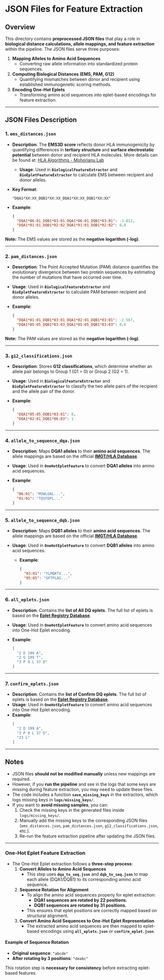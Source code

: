 #  JSON Files for Feature Extraction

## Overview
This directory contains **preprocessed JSON files** that play a role in **biological distance calculations, allele mappings, and feature extraction** within the pipeline.
The JSON files serve three purposes:
1. **Mapping Alleles to Amino Acid Sequences**
   - Converting raw allele information into standardized protein sequences.
2. **Computing Biological Distances (EMS, PAM, G12)**
   - Quantifying mismatches between donor and recipient using established immunogenetic scoring methods.
3. **Encoding One-Hot Eplets**
   - Transforming amino acid sequences into eplet-based encodings for feature extraction.

---

##  JSON Files Description

### **1. `ems_distances.json`**

- **Description**: The **EMS3D score** reflects donor HLA immunogenicity by quantifying differences in **tertiary structure** and **surface electrostatic potential** between donor and recipient HLA molecules. More details can be found at: [HLA Algorithms - Mohorianu Lab](https://mohorianulab.org/shiny/kosmoliaptsis/HLA_Algorithms/)
   - **Usage**: Used in **`BiologicalFeatureExtractor`** and **`BioEpletFeatureExtractor`** to calculate EMS between recipient and donor alleles.
- **Key Format**:

     ```
     "DQA1*XX:XX_DQB1*XX:XX_DQA1*XX:XX_DQB1*XX:XX"
     ```
 - **Example**:
     ```json
     {
       "DQA1*06:01_DQB1*03:01_DQA1*06:01_DQB1*03:01": -3.012,
       "DQA1*01:01_DQB1*02:02_DQA1*01:01_DQB1*02:02": 0.0
     }
     ```
**Note:** The EMS values are stored as the **negative logarithm (-log)**.

---

###   **2. `pam_distances.json`**
  - **Description**: The Point Accepted Mutation (PAM) distance quantifies the evolutionary divergence between two protein sequences by estimating the number of mutations that have occurred over time.
   - **Usage**: Used in **`BiologicalFeatureExtractor`** and **`BioEpletFeatureExtractor`** to calculate PAM between recipient and donor alleles.

- **Example**:
     ```json
     {
       "DQA1*01:01_DQB1*03:01_DQA1*02:01_DQB1*03:01": -2.567,
       "DQA1*05:05_DQB1*03:03_DQA1*05:05_DQB1*03:03": 0.0
     }
     ```
**Note:** The PAM values are stored as the **negative logarithm (-log)**.


---

###   **3. `g12_classifications.json`**
  - **Description**: Stores **G12 classifications**, which determine whether an allele pair belongs to Group 1 (G1 = 0) or Group 2 (G2 = 1).
   - **Usage**: Used in **`BiologicalFeatureExtractor`** and **`BioEpletFeatureExtractor`** to classify the two allele pairs of the recipient and the allele pair of the donor.

 - **Example**:
     ```json
     {
       "DQA1*05:05_DQB1*03:01": 0,
       "DQA1*02:01_DQB1*06:03": 1
     }
     ```

---

###   **4. `allele_to_sequence_dqa.json`**
- **Description**: Maps **DQA1 alleles** to their **amino acid sequences**. The allele mappings are based on the official **[IMGT/HLA Database](https://github.com/ANHIG/IMGTHLA/blob/Latest/fasta/DQA1_prot.fasta)**.

- **Usage**: Used in **`OneHotEpletFeature`** to convert **DQA1 alleles** into amino acid sequences.

- **Example**:
     ```json
     {
       "06:01": "MSWLGAL...",
       "01:01": "TQSFDPL..."
     }
     ```

---

###   **5. `allele_to_sequence_dqb.json`**
- **Description**: Maps **DQB1 alleles** to their **amino acid sequences**. The allele mappings are based on the official **[IMGT/HLA Database](https://github.com/ANHIG/IMGTHLA/blob/Latest/fasta/DQB1_prot.fasta)**.

- **Usage**: Used in **`OneHotEpletFeature`** to convert **DQB1 alleles** into amino acid sequences.

   - **Example**:
     ```json
     {
       "03:01": "YLMQKTV...",
       "05:05": "GFTPLAS..."
     }
     ```

---

###   **6. `all_eplets.json`**
   - **Description**: Contains the **list of All DQ eplets**. The full list of eplets is based on the **[Eplet Registry Database](https://www.epregistry.com.br/databases/DQ)**.
   - **Usage**: Used in **`OneHotEpletFeature`** to convert amino acid sequences into One-Hot Eplet encoding.

   - **Example**:
     ```json
     [
       "2 D 199 A",
       "2 G 199 T",
       "3 P 9 L 37 D"
     ]
     ```

---

###   **7. `confirm_eplets.json`**
   - **Description**: Contains the **list of Confirm DQ eplets**. The full list of eplets is based on the **[Eplet Registry Database](https://www.epregistry.com.br/databases/DQ)**.
   - **Usage**: Used in **`OneHotEpletFeature`** to convert amino acid sequences into One-Hot Eplet encoding.
   - **Example**:
     ```json
     [
       "2 D 199 A",
       "3 P 9 L 37 D",
       "23 L"
     ]
     ```


---

## **Notes**
- JSON files **should not be modified manually** unless new mappings are required.
- However, if you **run the pipeline** and see in the logs that some keys are missing during feature extraction, you may need to update these files.
- The code includes a function **`save_missing_keys`** in the extractors, which logs missing keys in **`logs/missing_keys/`**.
- If you want to **avoid missing samples**, you can:
  1. Check the missing keys in the generated files inside `logs/missing_keys/`.
  2. Manually add the missing keys to the corresponding JSON files (`ems_distances.json`, `pam_distances.json`, `g12_classifications.json`, etc.).
  3. Re-run the feature extraction pipeline after updating the JSON files.

---

### **One-Hot Eplet Feature Extraction**
- The One-Hot Eplet extraction follows a **three-step process**:
  1. **Convert Alleles to Amino Acid Sequences**
     - This step uses **`dqa_to_seq.json`** and **`dqb_to_seq.json`** to map each allele (DQA1/DQB1) to its corresponding amino acid sequence.
  2. **Sequence Rotation for Alignment**
     - To align the amino acid sequences properly for eplet extraction:
       - **DQA1 sequences are rotated by 22 positions.**
       - **DQB1 sequences are rotated by 31 positions.**
     - This ensures that eplet positions are correctly mapped based on structural alignment.
  3. **Convert Amino Acid Sequences to One-Hot Eplet Representation**
     - The extracted amino acid sequences are then mapped to eplet-based encodings using **`all_eplets.json`** or **`confirm_eplet.json`**.

#### **Example of Sequence Rotation**
  - **Original sequence**: `"abcde"`
  - **After rotating by 3 positions**: `"deabc"`

This rotation step is **necessary for consistency** before extracting eplet-based features.